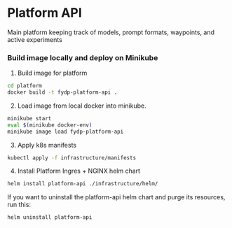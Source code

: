 # Platform API
Main platform keeping track of models, prompt formats, waypoints, and active experiments

### Build image locally and deploy on Minikube

1. Build image for platform
```sh
cd platform
docker build -t fydp-platform-api .
```

2. Load image from local docker into minikube.
```sh
minikube start
eval $(minikube docker-env)
minikube image load fydp-platform-api
```

3. Apply k8s manifests
```sh
kubectl apply -f infrastructure/manifests
```

4. Install Platform Ingres + NGINX helm chart
```sh
helm install platform-api ./infrastructure/helm/
```

If you want to uninstall the platform-api helm chart and purge its resources, run this:
```sh
helm uninstall platform-api  
```

